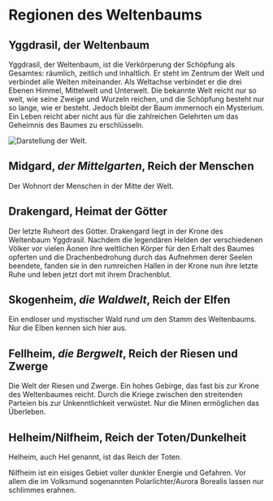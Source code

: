 # Regionen des Weltenbaums

## Yggdrasil, der Weltenbaum
Yggdrasil, der Weltenbaum, ist die Verkörperung der Schöpfung als Gesamtes: räumlich, zeitlich und inhaltlich. Er steht im Zentrum der Welt und verbindet alle Welten miteinander. Als Weltachse verbindet er die drei Ebenen Himmel, Mittelwelt und Unterwelt. Die bekannte Welt reicht nur so weit, wie seine Zweige und Wurzeln reichen, und die Schöpfung besteht nur so lange, wie er besteht. Jedoch bleibt der Baum immernoch ein Mysterium. Ein Leben reicht aber nicht aus für die zahlreichen Gelehrten um das Geheimnis des Baumes zu erschlüsseln.

![Darstellung der Welt.](pages/public "Kleine Visualisierung.")

## Midgard, *der Mittelgarten*, Reich der Menschen
Der Wohnort der Menschen in der Mitte der Welt.

## Drakengard, Heimat der Götter
Der letzte Ruheort des Götter. Drakengard liegt in der Krone des Weltenbaum Yggdrasil. Nachdem die legendären Helden der verschiedenen Völker vor vielen Äonen ihre weltlichen Körper für den Erhalt des Baumes opferten und die Drachenbedrohung durch das Aufnehmen derer Seelen beendete, fanden sie in den rumreichen Hallen in der Krone nun ihre letzte Ruhe und leben jetzt dort mit ihrem Drachenblut.

## Skogenheim, *die Waldwelt*, Reich der Elfen
Ein endloser und mystischer Wald rund um den Stamm des Weltenbaums. Nur die Elben kennen sich hier aus.

## Fellheim, *die Bergwelt*, Reich der Riesen und Zwerge
Die Welt der Riesen und Zwerge. Ein hohes Gebirge, das fast bis zur Krone des Weltenbaumes reicht. Durch die Kriege zwischen den streitenden Parteien bis zur Unkenntlichkeit verwüstet. Nur die Minen ermöglichen das Überleben.

## Helheim/Nilfheim, Reich der Toten/Dunkelheit
Helheim, auch Hel genannt, ist das Reich der Toten.

Nilfheim ist ein eisiges Gebiet voller dunkler Energie und Gefahren. Vor allem die im Volksmund sogenannten Polarlichter/Aurora Borealis lassen nur schlimmes erahnen.
